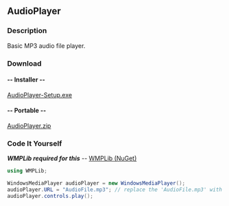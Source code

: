 ## AudioPlayer
### Description
Basic MP3 audio file player.

### Download
#### -- Installer --
[AudioPlayer-Setup.exe](https://github.com/sh4d0w4RCH3R415/AudioPlayer/releases/download/1.0.0/AudioPlayer-Setup.exe)

#### -- Portable --
[AudioPlayer.zip](https://github.com/sh4d0w4RCH3R415/AudioPlayer/releases/download/1.0.0/AudioPlayer.zip)

### Code It Yourself
***WMPLib required for this*** -- [WMPLib (NuGet)](https://www.nuget.org/packages/WMPLib)
```csharp
using WMPLib;

WindowsMediaPlayer audioPlayer = new WindowsMediaPlayer();
audioPlayer.URL = "AudioFile.mp3"; // replace the 'AudioFile.mp3' with the path to your audio file
audioPlayer.controls.play();
```

